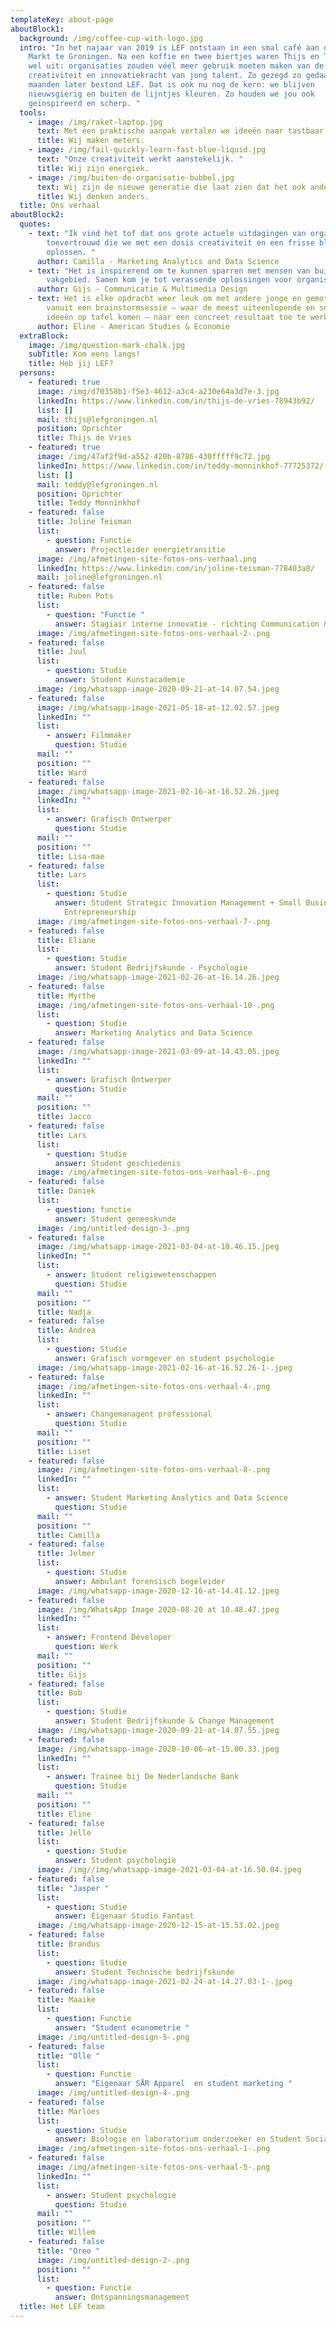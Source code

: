 ```yaml
---
templateKey: about-page
aboutBlock1:
  background: /img/coffee-cup-with-logo.jpg
  intro: "In het najaar van 2019 is LEF ontstaan in een smal café aan de Grote
    Markt te Groningen. Na een koffie en twee biertjes waren Thijs en Teddy er
    wel uit: organisaties zouden véél meer gebruik moeten maken van de
    creativiteit en innovatiekracht van jong talent. Zo gezegd zo gedaan, twee
    maanden later bestond LEF. Dat is ook nu nog de kern: we blijven
    nieuwsgierig en buiten de lijntjes kleuren. Zo houden we jou ook
    geïnspireerd en scherp. "
  tools:
    - image: /img/raket-laptop.jpg
      text: Met een praktische aanpak vertalen we ideeën naar tastbaar resultaat.
      title: Wij maken meters.
    - image: /img/fail-quickly-learn-fast-blue-liquid.jpg
      text: "Onze creativiteit werkt aanstekelijk. "
      title: Wij zijn energiek.
    - image: /img/buiten-de-organisatie-bubbel.jpg
      text: Wij zijn de nieuwe generatie die laat zien dat het ook anders kan.
      title: Wij denken anders.
  title: Ons verhaal
aboutBlock2:
  quotes:
    - text: "Ik vind het tof dat ons grote actuele uitdagingen van organisaties wordt
        toevertrouwd die we met een dosis creativiteit en een frisse blik
        oplossen. "
      author: Camilla - Marketing Analytics and Data Science
    - text: "Het is inspirerend om te kunnen sparren met mensen van buiten mijn eigen
        vakgebied. Samen kom je tot verassende oplossingen voor organisaties. "
      author: Gijs - Communicatie & Multimedia Design
    - text: Het is elke opdracht weer leuk om met andere jonge en gemotiveerde mensen
        vanuit een brainstormsessie – waar de meest uiteenlopende en soms gekke
        ideeën op tafel komen – naar een concreet resultaat toe te werken.
      author: Eline - American Studies & Economie
  extraBlock:
    image: /img/question-mark-chalk.jpg
    subTitle: Kom eens langs!
    title: Heb jij LEF?
  persons:
    - featured: true
      image: /img/d70358b1-f5e3-4612-a3c4-a230e64a3d7e-3.jpg
      linkedIn: https://www.linkedin.com/in/thijs-de-vries-78943b92/
      list: []
      mail: thijs@lefgroningen.nl
      position: Oprichter
      title: Thijs de Vries
    - featured: true
      image: /img/47af2f9d-a552-420b-8786-430fffff9c72.jpg
      linkedIn: https://www.linkedin.com/in/teddy-monninkhof-77725372/
      list: []
      mail: teddy@lefgroningen.nl
      position: Oprichter
      title: Teddy Monninkhof
    - featured: false
      title: Joline Teisman
      list:
        - question: Functie
          answer: Projectleider energietransitie
      image: /img/afmetingen-site-fotos-ons-verhaal.png
      linkedIn: https://www.linkedin.com/in/joline-teisman-778403a8/
      mail: joline@lefgroningen.nl
    - featured: false
      title: Ruben Pots
      list:
        - question: "Functie "
          answer: Stagiair interne innovatie - richting Communication & Multimedia Design
      image: /img/afmetingen-site-fotos-ons-verhaal-2-.png
    - featured: false
      title: Juul
      list:
        - question: Studie
          answer: Student Kunstacademie
      image: /img/whatsapp-image-2020-09-21-at-14.07.54.jpeg
    - featured: false
      image: /img/whatsapp-image-2021-05-18-at-12.02.57.jpeg
      linkedIn: ""
      list:
        - answer: Filmmaker
          question: Studie
      mail: ""
      position: ""
      title: Ward
    - featured: false
      image: /img/whatsapp-image-2021-02-16-at-16.52.26.jpeg
      linkedIn: ""
      list:
        - answer: Grafisch Ontwerper
          question: Studie
      mail: ""
      position: ""
      title: Lisa-mae
    - featured: false
      title: Lars
      list:
        - question: Studie
          answer: Student Strategic Innovation Management + Small Business &
            Entrepreneurship
      image: /img/afmetingen-site-fotos-ons-verhaal-7-.png
    - featured: false
      title: Eliane
      list:
        - question: Studie
          answer: Student Bedrijfskunde - Psychologie
      image: /img/whatsapp-image-2021-02-26-at-16.14.26.jpeg
    - featured: false
      title: Myrthe
      image: /img/afmetingen-site-fotos-ons-verhaal-10-.png
      list:
        - question: Studie
          answer: Marketing Analytics and Data Science
    - featured: false
      image: /img/whatsapp-image-2021-03-09-at-14.43.05.jpeg
      linkedIn: ""
      list:
        - answer: Grafisch Ontwerper
          question: Studie
      mail: ""
      position: ""
      title: Jacco
    - featured: false
      title: Lars
      list:
        - question: Studie
          answer: Student geschiedenis
      image: /img/afmetingen-site-fotos-ons-verhaal-6-.png
    - featured: false
      title: Daniek
      list:
        - question: functie
          answer: Student geneeskunde
      image: /img/untitled-design-3-.png
    - featured: false
      image: /img/whatsapp-image-2021-03-04-at-18.46.15.jpeg
      linkedIn: ""
      list:
        - answer: Student religiewetenschappen
          question: Studie
      mail: ""
      position: ""
      title: Nadja
    - featured: false
      title: Andrea
      list:
        - question: Studie
          answer: Grafisch vormgever en student psychologie
      image: /img/whatsapp-image-2021-02-16-at-16.52.26-1-.jpeg
    - featured: false
      image: /img/afmetingen-site-fotos-ons-verhaal-4-.png
      linkedIn: ""
      list:
        - answer: Changemanagent professional
          question: Studie
      mail: ""
      position: ""
      title: Liset
    - featured: false
      image: /img/afmetingen-site-fotos-ons-verhaal-8-.png
      linkedIn: ""
      list:
        - answer: Student Marketing Analytics and Data Science
          question: Studie
      mail: ""
      position: ""
      title: Camilla
    - featured: false
      title: Jelmer
      list:
        - question: Studie
          answer: Ambulant forensisch begeleider
      image: /img/whatsapp-image-2020-12-16-at-14.41.12.jpeg
    - featured: false
      image: /img/WhatsApp Image 2020-08-20 at 10.48.47.jpeg
      linkedIn: ""
      list:
        - answer: Frontend Developer
          question: Werk
      mail: ""
      position: ""
      title: Gijs
    - featured: false
      title: Bob
      list:
        - question: Studie
          answer: Student Bedrijfskunde & Change Management
      image: /img/whatsapp-image-2020-09-21-at-14.07.55.jpeg
    - featured: false
      image: /img/whatsapp-image-2020-10-06-at-15.00.33.jpeg
      linkedIn: ""
      list:
        - answer: Trainee bij De Nederlandsche Bank
          question: Studie
      mail: ""
      position: ""
      title: Eline
    - featured: false
      title: Jelle
      list:
        - question: Studie
          answer: Student psychologie
      image: /img//img/whatsapp-image-2021-03-04-at-16.50.04.jpeg
    - featured: false
      title: "Jasper "
      list:
        - question: Studie
          answer: Eigenaar Studio Fantast
      image: /img/whatsapp-image-2020-12-15-at-15.53.02.jpeg
    - featured: false
      title: Brandus
      list:
        - question: Studie
          answer: Student Technische bedrijfskunde
      image: /img/whatsapp-image-2021-02-24-at-14.27.03-1-.jpeg
    - featured: false
      title: Maaike
      list:
        - question: Functie
          answer: "Student econometrie "
      image: /img/untitled-design-5-.png
    - featured: false
      title: "Olle "
      list:
        - question: Functie
          answer: "Eigenaar SÅR Apparel  en student marketing "
      image: /img/untitled-design-4-.png
    - featured: false
      title: Marloes
      list:
        - question: Studie
          answer: Biologie en laboratorium onderzoeker en Student Social Work
      image: /img/afmetingen-site-fotos-ons-verhaal-1-.png
    - featured: false
      image: /img/afmetingen-site-fotos-ons-verhaal-5-.png
      linkedIn: ""
      list:
        - answer: Student psychologie
          question: Studie
      mail: ""
      position: ""
      title: Willem
    - featured: false
      title: "Oreo "
      image: /img/untitled-design-2-.png
      position: ""
      list:
        - question: Functie
          answer: Ontspanningsmanagement
  title: Het LEF team
---
```

